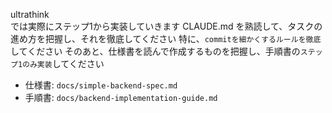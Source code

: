 ultrathink\
では実際にステップ1から実装していきます
CLAUDE.md を熟読して、タスクの進め方を把握し、それを徹底してください
特に、`commitを細かくするルールを徹底`してください
そのあと、仕様書を読んで作成するものを把握し、手順書の`ステップ1のみ実装`してください
- 仕様書: `docs/simple-backend-spec.md`
- 手順書: `docs/backend-implementation-guide.md`
